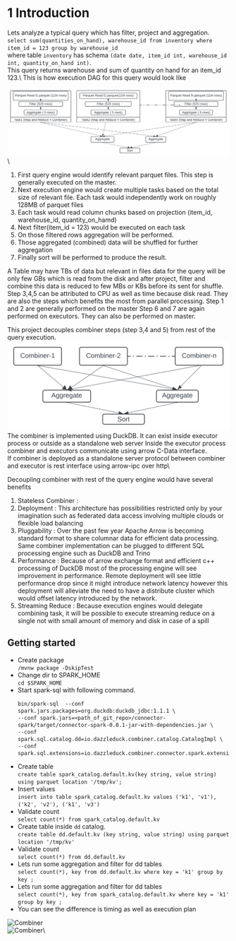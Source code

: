 

# 1 Introduction

Lets analyze a typical query which has filter, project and aggregation.\
`select sum(quantities_on_hand), warehouse_id from inventory where item_id = 123 group by warehouse_id`\
where table `inventory` has schema `(date date, item_id int, warehouse_id int, quantity_on_hand int)`.\
This query returns warehouse and sum of quantity on hand for an item_id 123.\ 
This is how execution DAG for this query would look like

![Combiner](doc/image/map-reduce.svg)\
1. First query engine would identify relevant parquet files. This step is generally executed on the master. 
2. Next execution engine would create multiple tasks based on the total size of relevant file. Each task would independently work on roughly 128MB of parquet files 
3. Each task would read column chunks based on projection (item_id, warehouse_id, quantity_on_hamd)
4. Next filter(item_id = 123) would be executed on each task
5. On those filtered rows aggregation will be performed. 
6. Those aggregated (combined) data will be shuffled for further aggregation
7. Finally sort will be performed to produce the result.

A Table may have TBs of data but relevant in files data for the query will be only few GBs which is read from the disk and after project, filter and combine this data is reduced to few MBs or KBs before its sent for shuffle.
Step 3,4,5 can be attributed to CPU as well as time because disk read. They are also the steps which benefits the most from parallel processing.
Step 1 and 2 are generally performed on the master
Step 6 and 7 are again performed on executors. They can also be performed on master.

This project decouples combiner steps (step 3,4 and 5) from rest of the query execution.
![Combiner](doc/image/combiner.svg)\
The combiner is implemented using DuckDB. It can exist inside executor process or outside as a standalone web server
Inside the executor process combiner and executors communicate using arrow C-Data interface.  
If combiner is deployed as a standalone server protocol between combiner and executor is rest interface using arrow-ipc over http\

Decoupling combiner with rest of the query engine would have several benefits

1. Stateless Combiner : 
2. Deployment : This architecture has possibilities restricted only by your imagination such as federated data access involving multiple clouds or flexible load balancing
3. Pluggability : Over the past few year Apache Arrow is becoming standard format to share columnar data for efficient data processing. Same combiner implementation can be plugged to different SQL processing engine such as DuckDB and Trino
4. Performance : Because of arrow exchange format and efficient c++ processing of DuckDB most of the processing engine will see improvement in performance. Remote deployment will see little performance drop since it might introduce network latency however this deployment will alleviate the need to have a distribute cluster which would offset latency introduced by the network.
5. Streaming Reduce : Because execution engines would delegate combining task, it will be possible to execute streaming reduce on a single not with small amount of memory and disk in case of a spill  



## Getting started

- Create package <br> `/mvnw package -DskipTest`
- Change dir to SPARK_HOME <br> `cd $SPARK_HOME`
- Start spark-sql with following command. 
  ```
  bin/spark-sql  --conf spark.jars.packages=org.duckdb:duckdb_jdbc:1.1.1 \
  --conf spark.jars=<path_of_git_repo>/connector-spark/target/connector-spark-0.0.1-jar-with-dependencies.jar \ 
  --conf spark.sql.catalog.dd=io.dazzleduck.combiner.catalog.CatalogImpl \
  --conf spark.sql.extensions=io.dazzleduck.combiner.connector.spark.extension.DDExtensions```

- Create table <br> `create table spark_catalog.default.kv(key string, value string) using parquet location '/tmp/kv'; `
- Insert values <br> `insert into table spark_catalog.default.kv values ('k1', 'v1'), ('k2', 'v2'), ('k1', 'v3') `
- Validate count <br> `select count(*) from spark_catalog.default.kv`
- Create table inside `dd` catalog. <br> `create table dd.default.kv (key string, value string) using parquet location '/tmp/kv'`
- Validate count <br> `select count(*) from dd.default.kv`
- Lets run some aggregation and filter for dd tables <br> `select count(*), key from dd.default.kv where key = 'k1' group by key ;`
- Lets run some aggregation and filter for dd tables <br> `select count(*), key from spark_catalog.default.kv where key = 'k1' group by key ;`
- You can see the difference is timing as well as execution plan

![Combiner](doc/image/Screenshot-timing.png)\
![Combiner](doc/image/Screenshot-diff-plans.png)\